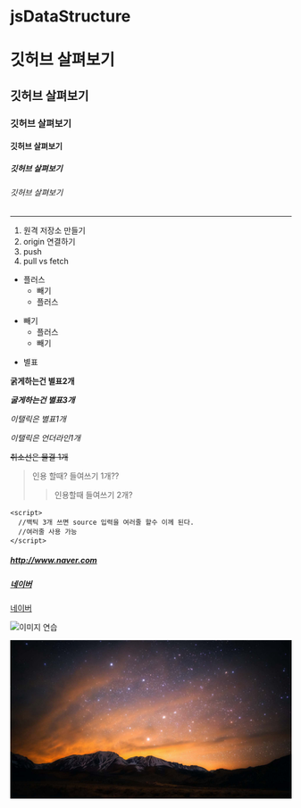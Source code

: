 # jsDataStructure

# 깃허브 살펴보기

## 깃허브 살펴보기

### 깃허브 살펴보기

#### 깃허브 살펴보기

##### 깃허브 살펴보기

###### 깃허브 살펴보기

---

1. 원격 저장소 만들기
2. origin 연결하기
3. push
4. pull vs fetch

+ 플러스
  - 빼기
  + 플러스
- 빼기
  + 플러스
  - 빼기
* 별표

**굵게하는건 별표2개**

***굴게하는건 별표3개***

*이탤릭은 별표1개*

_이탤릭은 언더라인1개_

~~취소선은 물결 1개~~

> 인용 할때? 들여쓰기 1개??
>> 인용할때 들여쓰기 2개?

```
<script>
  //백틱 3개 쓰면 source 입력을 여러줄 할수 이께 된다.
  //여러줄 사용 가능
</script>
```
##### <http://www.naver.com>
##### [네이버](http://www.naver.com)

[네이버](http://www.naver.com,"네이벙")

![이미지 연습](https://starwalk.space/gallery/images/the-brightest-stars/1920x1080)

![내부폴더 이미지](./images/7starSky_1920x1080.jpeg)

